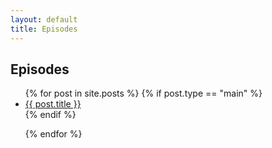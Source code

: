 ```yaml
---
layout: default
title: Episodes
---
```


<div class = "episodes">

<h2> Episodes </h2>
<ul>
{% for post in site.posts %}    
    {% if post.type == "main" %}
        <li>
            <a href="{{ post.url }}"> {{ post.title }} </a>
        </li>
    {% endif %}

{% endfor %}

</ul>

</div>
